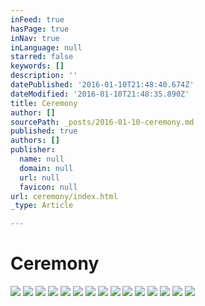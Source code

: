 ```yaml
---
inFeed: true
hasPage: true
inNav: true
inLanguage: null
starred: false
keywords: []
description: ''
datePublished: '2016-01-10T21:48:40.674Z'
dateModified: '2016-01-10T21:48:35.890Z'
title: Ceremony
author: []
sourcePath: _posts/2016-01-10-ceremony.md
published: true
authors: []
publisher:
  name: null
  domain: null
  url: null
  favicon: null
url: ceremony/index.html
_type: Article

---
```

# Ceremony
![](https://the-grid-user-content.s3-us-west-2.amazonaws.com/ee7a5d32-c8c4-4471-b38c-f72eb68c47cb.jpg)
![](https://the-grid-user-content.s3-us-west-2.amazonaws.com/a8103114-6f92-4aca-ad77-4f3685fbfa04.jpg)
![](https://the-grid-user-content.s3-us-west-2.amazonaws.com/22959234-d7f0-4893-a039-797f21ae265f.jpg)
![](https://the-grid-user-content.s3-us-west-2.amazonaws.com/befee76f-47ff-46bc-a132-08450228c66d.jpg)
![](https://the-grid-user-content.s3-us-west-2.amazonaws.com/0aaf85b0-587e-4cc0-af27-a44df64a70d8.jpg)
![](https://the-grid-user-content.s3-us-west-2.amazonaws.com/c43a03dc-1992-42d5-bae0-4fbcc409dae6.jpg)
![](https://the-grid-user-content.s3-us-west-2.amazonaws.com/4e7c3618-7d75-472a-8252-5865ed952dc6.jpg)
![](https://the-grid-user-content.s3-us-west-2.amazonaws.com/b63fac60-82ec-4e26-937a-df112ca02662.jpg)
![](https://the-grid-user-content.s3-us-west-2.amazonaws.com/3d927667-3d02-48b7-ae1e-cf1213e9fba3.jpg)
![](https://the-grid-user-content.s3-us-west-2.amazonaws.com/d9805a0e-762e-4299-ad90-1098548268e9.jpg)
![](https://the-grid-user-content.s3-us-west-2.amazonaws.com/1376a5ff-fea8-4e7c-be1c-ca6a4774be03.jpg)
![](https://the-grid-user-content.s3-us-west-2.amazonaws.com/1fa6cb6f-cd7e-4130-bcf3-c49aae599557.jpg)
![](https://the-grid-user-content.s3-us-west-2.amazonaws.com/6769d437-20eb-4d81-bf97-83380f9d81fa.jpg)
![](https://the-grid-user-content.s3-us-west-2.amazonaws.com/fd0d02ca-cc59-45dc-8e83-005988411136.jpg)
![](https://the-grid-user-content.s3-us-west-2.amazonaws.com/5e5f71d1-3965-49ca-8406-aa8429c2ae8e.jpg)